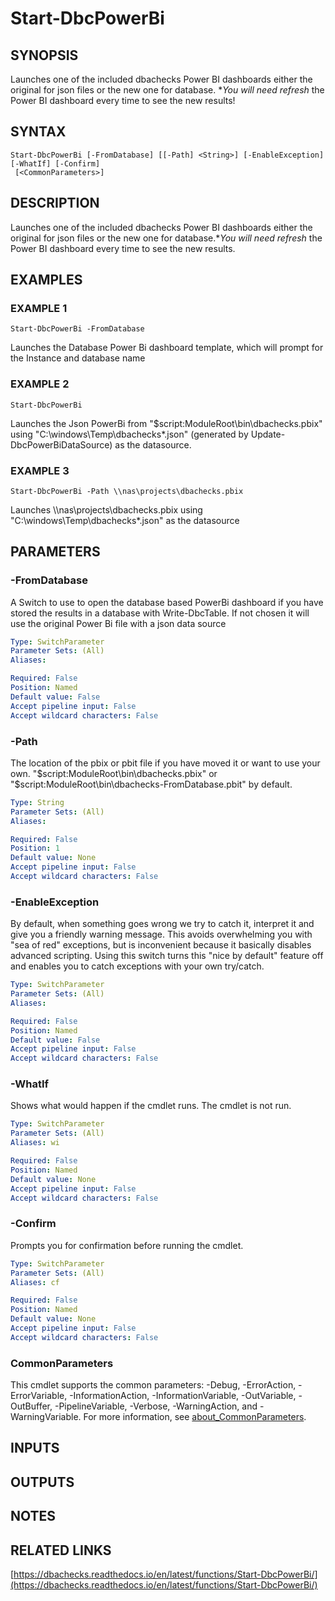 # Start-DbcPowerBi

## SYNOPSIS
Launches one of the included dbachecks Power BI dashboards either the original for json files or the new one for database.
**You will need refresh* the Power BI dashboard every time to see the new results!

## SYNTAX

```
Start-DbcPowerBi [-FromDatabase] [[-Path] <String>] [-EnableException] [-WhatIf] [-Confirm]
 [<CommonParameters>]
```

## DESCRIPTION
Launches one of the included dbachecks Power BI dashboards either the original for json files or the new one for database.**You will need refresh* the Power BI dashboard every time to see the new results.

## EXAMPLES

### EXAMPLE 1
```
Start-DbcPowerBi -FromDatabase
```

Launches the Database Power Bi dashboard template, which will prompt for the Instance and database name

### EXAMPLE 2
```
Start-DbcPowerBi
```

Launches the Json PowerBi from "$script:ModuleRoot\bin\dbachecks.pbix" using "C:\windows\Temp\dbachecks\*.json" (generated by Update-DbcPowerBiDataSource) as the datasource.

### EXAMPLE 3
```
Start-DbcPowerBi -Path \\nas\projects\dbachecks.pbix
```

Launches \\\\nas\projects\dbachecks.pbix using "C:\windows\Temp\dbachecks\*.json" as the datasource

## PARAMETERS

### -FromDatabase
A Switch to use to open the database based PowerBi dashboard if you have stored the results in a database with Write-DbcTable.
If not chosen it will use the original Power Bi file with a json data source

```yaml
Type: SwitchParameter
Parameter Sets: (All)
Aliases:

Required: False
Position: Named
Default value: False
Accept pipeline input: False
Accept wildcard characters: False
```

### -Path
The location of the pbix or pbit file if you have moved it or want to use your own.
"$script:ModuleRoot\bin\dbachecks.pbix" or "$script:ModuleRoot\bin\dbachecks-FromDatabase.pbit"  by default.

```yaml
Type: String
Parameter Sets: (All)
Aliases:

Required: False
Position: 1
Default value: None
Accept pipeline input: False
Accept wildcard characters: False
```

### -EnableException
By default, when something goes wrong we try to catch it, interpret it and give you a friendly warning message.
This avoids overwhelming you with "sea of red" exceptions, but is inconvenient because it basically disables advanced scripting.
Using this switch turns this "nice by default" feature off and enables you to catch exceptions with your own try/catch.

```yaml
Type: SwitchParameter
Parameter Sets: (All)
Aliases:

Required: False
Position: Named
Default value: False
Accept pipeline input: False
Accept wildcard characters: False
```

### -WhatIf
Shows what would happen if the cmdlet runs.
The cmdlet is not run.

```yaml
Type: SwitchParameter
Parameter Sets: (All)
Aliases: wi

Required: False
Position: Named
Default value: None
Accept pipeline input: False
Accept wildcard characters: False
```

### -Confirm
Prompts you for confirmation before running the cmdlet.

```yaml
Type: SwitchParameter
Parameter Sets: (All)
Aliases: cf

Required: False
Position: Named
Default value: None
Accept pipeline input: False
Accept wildcard characters: False
```

### CommonParameters
This cmdlet supports the common parameters: -Debug, -ErrorAction, -ErrorVariable, -InformationAction, -InformationVariable, -OutVariable, -OutBuffer, -PipelineVariable, -Verbose, -WarningAction, and -WarningVariable. For more information, see [about_CommonParameters](http://go.microsoft.com/fwlink/?LinkID=113216).

## INPUTS

## OUTPUTS

## NOTES

## RELATED LINKS

[https://dbachecks.readthedocs.io/en/latest/functions/Start-DbcPowerBi/](https://dbachecks.readthedocs.io/en/latest/functions/Start-DbcPowerBi/)

